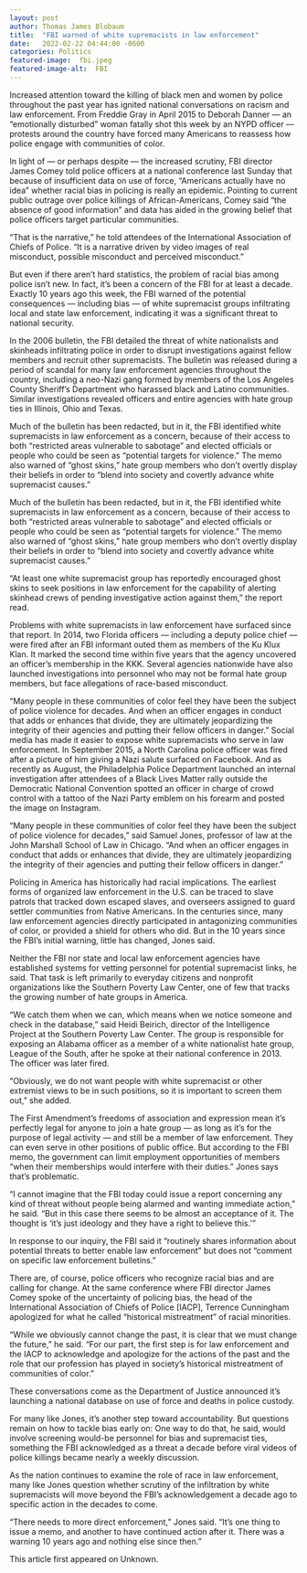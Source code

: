```yaml
---
layout: post
author: Thomas James Blobaum 
title:  "FBI warned of white supremacists in law enforcement"
date:   2022-02-22 04:44:00 -0600
categories: Politics  
featured-image:  fbi.jpeg 
featured-image-alt:  FBI 
---
```

Increased attention toward the killing of black men and women by police throughout the past year has ignited national conversations on racism and law enforcement. From Freddie Gray in April 2015 to Deborah Danner — an “emotionally disturbed” woman fatally shot this week by an NYPD officer — protests around the country have forced many Americans to reassess how police engage with communities of color.

In light of — or perhaps despite — the increased scrutiny, FBI director James Comey told police officers at a national conference last Sunday that because of insufficient data on use of force, “Americans actually have no idea” whether racial bias in policing is really an epidemic. Pointing to current public outrage over police killings of African-Americans, Comey said “the absence of good information” and data has aided in the growing belief that police officers target particular communities.

“That is the narrative,” he told attendees of the International Association of Chiefs of Police. “It is a narrative driven by video images of real misconduct, possible misconduct and perceived misconduct.”

But even if there aren’t hard statistics, the problem of racial bias among police isn’t new. In fact, it’s been a concern of the FBI for at least a decade. Exactly 10 years ago this week, the FBI warned of the potential consequences — including bias — of white supremacist groups infiltrating local and state law enforcement, indicating it was a significant threat to national security.

In the 2006 bulletin, the FBI detailed the threat of white nationalists and skinheads infiltrating police in order to disrupt investigations against fellow members and recruit other supremacists. The bulletin was released during a period of scandal for many law enforcement agencies throughout the country, including a neo-Nazi gang formed by members of the Los Angeles County Sheriff’s Department who harassed black and Latino communities. Similar investigations revealed officers and entire agencies with hate group ties in Illinois, Ohio and Texas.

Much of the bulletin has been redacted, but in it, the FBI identified white supremacists in law enforcement as a concern, because of their access to both “restricted areas vulnerable to sabotage” and elected officials or people who could be seen as “potential targets for violence.” The memo also warned of “ghost skins,” hate group members who don’t overtly display their beliefs in order to “blend into society and covertly advance white supremacist causes.”

Much of the bulletin has been redacted, but in it, the FBI identified white supremacists in law enforcement as a concern, because of their access to both “restricted areas vulnerable to sabotage” and elected officials or people who could be seen as “potential targets for violence.” The memo also warned of “ghost skins,” hate group members who don’t overtly display their beliefs in order to “blend into society and covertly advance white supremacist causes.”

“At least one white supremacist group has reportedly encouraged ghost skins to seek positions in law enforcement for the capability of alerting skinhead crews of pending investigative action against them,” the report read.

Problems with white supremacists in law enforcement have surfaced since that report. In 2014, two Florida officers — including a deputy police chief — were fired after an FBI informant outed them as members of the Ku Klux Klan. It marked the second time within five years that the agency uncovered an officer’s membership in the KKK. Several agencies nationwide have also launched investigations into personnel who may not be formal hate group members, but face allegations of race-based misconduct.

“Many people in these communities of color feel they have been the subject of police violence for decades. And when an officer engages in conduct that adds or enhances that divide, they are ultimately jeopardizing the integrity of their agencies and putting their fellow officers in danger.”
Social media has made it easier to expose white supremacists who serve in law enforcement. In September 2015, a North Carolina police officer was fired after a picture of him giving a Nazi salute surfaced on Facebook. And as recently as August, the Philadelphia Police Department launched an internal investigation after attendees of a Black Lives Matter rally outside the Democratic National Convention spotted an officer in charge of crowd control with a tattoo of the Nazi Party emblem on his forearm and posted the image on Instagram.

“Many people in these communities of color feel they have been the subject of police violence for decades,” said Samuel Jones, professor of law at the John Marshall School of Law in Chicago. “And when an officer engages in conduct that adds or enhances that divide, they are ultimately jeopardizing the integrity of their agencies and putting their fellow officers in danger.”

Policing in America has historically had racial implications. The earliest forms of organized law enforcement in the U.S. can be traced to slave patrols that tracked down escaped slaves, and overseers assigned to guard settler communities from Native Americans. In the centuries since, many law enforcement agencies directly participated in antagonizing communities of color, or provided a shield for others who did. But in the 10 years since the FBI’s initial warning, little has changed, Jones said.

Neither the FBI nor state and local law enforcement agencies have established systems for vetting personnel for potential supremacist links, he said. That task is left primarily to everyday citizens and nonprofit organizations like the Southern Poverty Law Center, one of few that tracks the growing number of hate groups in America.

“We catch them when we can, which means when we notice someone and check in the database,” said Heidi Beirich, director of the Intelligence Project at the Southern Poverty Law Center. The group is responsible for exposing an Alabama officer as a member of a white nationalist hate group, League of the South, after he spoke at their national conference in 2013. The officer was later fired.

“Obviously, we do not want people with white supremacist or other extremist views to be in such positions, so it is important to screen them out,” she added.

The First Amendment’s freedoms of association and expression mean it’s perfectly legal for anyone to join a hate group — as long as it’s for the purpose of legal activity — and still be a member of law enforcement. They can even serve in other positions of public office. But according to the FBI memo, the government can limit employment opportunities of members “when their memberships would interfere with their duties.” Jones says that’s problematic.

“I cannot imagine that the FBI today could issue a report concerning any kind of threat without people being alarmed and wanting immediate action,” he said. “But in this case there seems to be almost an acceptance of it. The thought is ‘it’s just ideology and they have a right to believe this.'”

In response to our inquiry, the FBI said it “routinely shares information about potential threats to better enable law enforcement” but does not “comment on specific law enforcement bulletins.”

There are, of course, police officers who recognize racial bias and are calling for change. At the same conference where FBI director James Comey spoke of the uncertainty of policing bias, the head of the International Association of Chiefs of Police [IACP], Terrence Cunningham apologized for what he called “historical mistreatment” of racial minorities.

“While we obviously cannot change the past, it is clear that we must change the future,” he said. “For our part, the first step is for law enforcement and the IACP to acknowledge and apologize for the actions of the past and the role that our profession has played in society’s historical mistreatment of communities of color.”

These conversations come as the Department of Justice announced it’s launching a national database on use of force and deaths in police custody.

For many like Jones, it’s another step toward accountability. But questions remain on how to tackle bias early on: One way to do that, he said, would involve screening would-be personnel for bias and supremacist ties, something the FBI acknowledged as a threat a decade before viral videos of police killings became nearly a weekly discussion.

As the nation continues to examine the role of race in law enforcement, many like Jones question whether scrutiny of the infiltration by white supremacists will move beyond the FBI’s acknowledgement a decade ago to specific action in the decades to come.

“There needs to more direct enforcement,” Jones said. “It’s one thing to issue a memo, and another to have continued action after it. There was a warning 10 years ago and nothing else since then.”

This article first appeared on Unknown. 

<a href="http://thenewworldpost.com/" data-iframely-url></a>
